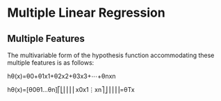 # Multiple Linear Regression
## Multiple Features

The multivariable form of the hypothesis function accommodating these multiple features is as follows:

hθ(x)=θ0+θ1x1+θ2x2+θ3x3+⋯+θnxn

hθ(x)=[θ0θ1...θn]⎡⎣⎢⎢⎢⎢x0x1⋮xn⎤⎦⎥⎥⎥⎥=θTx
